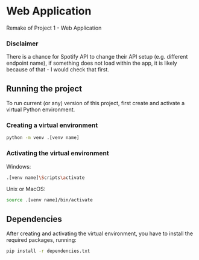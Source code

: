 # Web Application
Remake of Project 1 - Web Application

### Disclaimer
There is a chance for Spotify API to change their API setup (e.g. different endpoint name), if something does not load within the app, it is likely because of that - I would check that first.

## Running the project
To run current (or any) version of this project, first create and activate a virtual Python environment.

### Creating a virtual environment
```bash
python -m venv .[venv name]
```

### Activating the virtual environment
Windows:
```bash
.[venv name]\Scripts\activate
```

Unix or MacOS:
```bash
source .[venv name]/bin/activate
```

## Dependencies
After creating and activating the virtual environment, you have to install the required packages, running:
```bash
pip install -r dependencies.txt
```
